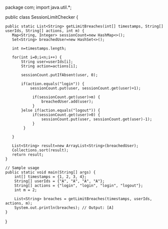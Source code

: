 package com;
import java.util.*;

public class SessionLimitChecker {

    public static List<String> getLimitBreaches(int[] timestamps, String[] userIds, String[] actions, int m) {
       Map<String, Integer> sessionCount=new HashMap<>();
       Set<String> breachedUser=new HashSet<>();
       
       int n=timestamps.length;
       
       for(int i=0;i<n;i++) {
    	   String user=userIds[i];
    	   String action=actions[i];
    	   
    	   sessionCount.putIfAbsent(user, 0);
    	   
    	   if(action.equals("login")) {
    		   sessionCount.put(user, sessionCount.get(user)+1);
    		   
    		   	if(sessionCount.get(user)>m) {
    		   		breachedUser.add(user);
    		   	}
    	   }else if(action.equals("logout")) {
		   		if(sessionCount.get(user)>0) {
		   			sessionCount.put(user, sessionCount.get(user)-1);
		   		}
		   	}
    	   
       }
       
       List<String> result=new ArrayList<String>(breachedUser);
       Collections.sort(result);
       return result;
    }

    // Sample usage
    public static void main(String[] args) {
        int[] timestamps = {1, 2, 3, 4};
        String[] userIds = {"A", "A", "A", "A"};
        String[] actions = {"login", "login", "login", "logout"};
        int m = 2;

        List<String> breaches = getLimitBreaches(timestamps, userIds, actions, m);
        System.out.println(breaches); // Output: [A]
    }
}
